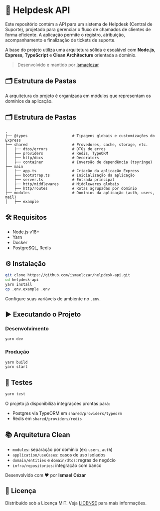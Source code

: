 # 🚀 Helpdesk API

Este repositório contém a API para um sistema de Helpdesk (Central de Suporte), projetado para gerenciar o fluxo de chamados de clientes de forma eficiente. A aplicação permite o registro, atribuição, acompanhamento e finalização de tickets de suporte.

A base do projeto utiliza uma arquitetura sólida e escalável com **Node.js**, **Express**, **TypeScript** e **Clean Architecture** orientada a domínio.

> Desenvolvido e mantido por [Ismaelczar](https://www.linkedin.com/in/ismaelcezar/)

## 🗂️ Estrutura de Pastas

A arquitetura do projeto é organizada em módulos que representam os domínios da aplicação.

## 🗂️ Estrutura de Pastas

```
.
├── @types                    # Tipagens globais e customizações do Express
├── shared                    # Provedores, cache, storage, etc.
│   ├── dtos/errors           # DTOs de erros
│   ├── providers             # Redis, TypeORM
│   ├── http/docs             # Decorators
│   ├── container             # Inversão de dependência (tsyringe)
├── main
│   ├── app.ts                # Criação da aplicação Express
│   ├── bootstrap.ts          # Inicialização da aplicação
│   ├── server.ts             # Entrada principal
│   ├── http/middlewares      # Middlewares globais
│   ├── http/routes           # Rotas agrupadas por domínio
├── modules                   # Domínios da aplicação (auth, users, mail)
│   ├── example
```

## 🛠️ Requisitos

-   Node.js v18+
-   Yarn
-   Docker
-   PostgreSQL, Redis

## ⚙️ Instalação

```bash
git clone https://github.com/ismaelczar/helpdesk-api.git
cd helpdesk-api
yarn install
cp .env.example .env
```

Configure suas variáveis de ambiente no `.env`.

## ▶️ Executando o Projeto

### Desenvolvimento

```bash
yarn dev
```

### Produção

```bash
yarn build
yarn start
```

## 🧪 Testes

```bash
yarn test
```

O projeto já disponibiliza integrações prontas para:

-   Postgres via TypeORM em `shared/providers/typeorm`
-   Redis em `shared/providers/redis`

## 📚 Arquitetura Clean

-   `modules`: separação por domínio (ex: `users`, `auth`)
-   `application/useCases`: casos de uso isolados
-   `domain/entities` e `domain/dtos`: regras de negócio
-   `infra/repositories`: integração com banco

Desenvolvido com ❤️ por **Ismael Cézar**

## 🪪 Licença

Distribuído sob a Licença MIT. Veja [LICENSE](./LICENSE) para mais informações.
